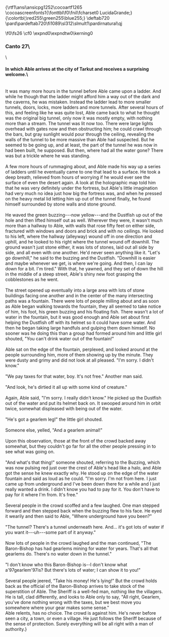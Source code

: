 {\rtf1\ansi\ansicpg1252\cocoartf1265
\cocoascreenfonts1{\fonttbl\f0\fnil\fcharset0 LucidaGrande;}
{\colortbl;\red255\green255\blue255;}
\deftab720
\pard\pardeftab720\fi1089\sl312\slmult1\pardirnatural\qj

\f0\fs26 \cf0 \expnd0\expndtw0\kerning0
### Canto 27\
\
#### In which Able arrives at the city of Tarkut and receives a surprising welcome.\
\
It was many more hours in the tunnel before Able came upon a ladder. And while he though that the ladder might afford him a way out of the dark and the caverns, he was mistaken. Instead the ladder lead to more smaller tunnels, doors, locks, more ladders and more tunnels. After several hours of this, and feeling like he was quite lost, Able came back to what he thought was the original big tunnel, only now it was mostly empty, with nothing more than a stream. The tunnel was lit now too. There were large  lights overhead with gates now and then obstructing him; he could crawl through the bars, but gray sunlight would pour through the ceiling, revealing the walls of the tunnel to be more massive than Able had suspected. But he seemed to be going up, and at least, the part of the tunnel he was now in had been built, he supposed. But then, where had all the water gone? There was but a trickle where he was standing.\
\
A few more hours of rummaging about, and Able made his way up a series of ladders until he eventually came to one that lead to a surface. He took a deep breath,  relieved from hours of worrying if he would ever see the surface of even the desert again. A look at the holographic map told him that he was very definitely under the fortress, but Able's little imagination had very much no idea just how big the fortress was, and when he pressed on the heavy metal lid letting him up out of the tunnel finally, he found himself surrounded by stone walls and stone ground.\
\
He waved the green buzzing---now yellow---and the Dustfish up out of the hole and then lifted himself out as well. Wherever they were, it wasn't much more than a hallway to Able, with walls that rose fifty feet on either side, fractured with windows and doors and brick and with no ceilings. He looked to his left, where the hallway (alleyway) wound off in one direction and uphill, and he looked to his right where the tunnel wound off downhill. The ground wasn't just stone either, it was lots of stones, laid out all side by side, and all even with one another. He'd never seen anything like it. "Let's go downhill," he said to the buzzing and the Dustfish. "Downhill is easier and maybe whenever we get, is where we're going. And then, I can lay down for a bit. I'm tired." With that, he yawned, and they set of down the hill in the middle of a steep street, Able's shiny new foot grasping the cobblestones as he went.\
\
The street opened up eventually into a large area with lots of stone buildings facing one another and in the center of the many intersecting paths was a fountain. There were lots of people milling about and as soon as Able began walking towards the fountain, they all seemed to take notice of him, his foot, his green buzzing and his floating fish. There wasn't a lot of water in the fountain, but it was good enough and Able set about first helping the Dustfish off with its helmet so it could have some water. And then he began taking large handfuls and gulping them down himself. No sooner was he doing this than a group had formed around him and little girl shouted, "You can't drink water out of the fountain!"\
\
Able sat on the edge of the fountain, perplexed, and looked around at the people surrounding him, more of them showing up by the minute. They were dusty and grimy and did not look at all pleased. "I'm sorry. I didn't know."\
\
"We pay taxes for that water, boy. It's not free." Another man said.\
\
"And look, he's dirtied it all up with some kind of creature."\
\
Again, Able said, "I'm sorry. I really didn't know." He picked up the Dustfish out of the water and put its helmet back on. It swooped around him in orbit twice, somewhat displeased with being out of the water.\
\
"He's got a gearlem leg!" the little girl shouted.\
\
Someone else, yelled, "And a gearlem animal!"\
\
Upon this observation, those at the front of the crowd backed away somewhat, but they couldn't go far for all the other people pressing in to see what was going on.\
\
"And what's that thing!" someone shouted, referring to the Buzzing, which was now pulsing red just over the crest of Able's head like a halo, and Able got the sense he knew exactly why. He stood up on the edge of the water fountain and said as loud as he could. "I'm sorry. I'm not from here. I just came up from underground and I've been down there for a while and I just really wanted a drink. I didn't know you had to pay for it. You don't have to pay for it where I'm from. It's free."\
\
Several people in the crowd scoffed and a few laughed. One man stepped forward and then stepped back when the buzzing flew to his face. He eyed it wearily and then said to Able, "Where underground have you been?"\
\
"The tunnel? There's a tunnel underneath here. And... it's got lots of water if you want it---uh---some part of it anyway."\
\
Now lots of people in the crowd laughed and the man continued, "The Baron-Bishop has had gearlems mining for water for years. That's all that gearlems do. There's no water down in the tunnel."\
\
"I don't know who this Baron-Bishop is--I don't know what a\'97gearlem\'97is? But there's lots of water; I can show it to you!"\
\
Several people jeered, "Take his money! He's lying!" But the crowd holds back as the official of the Baron-Bishop arrives to take stock of the superstition of Able. The Sheriff is a well-fed man, nothing like the villagers. He is tall, clad differently, and looks to Able only to say, "All right, Gearlem, you've done nothing wrong with the taxes, but we best move you somewhere where your gear makes some sense."\
Able relents, has no choice. The crowd is against him. He's never before seen a city, a town, or even a village. He just follows the Sheriff because of the sense of protection. Surely everything will be all right with a man of authority.}